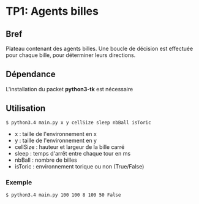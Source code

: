 TP1: Agents billes
==================

## Bref

Plateau contenant des agents billes. Une boucle de décision est
effectuée pour chaque bille, pour déterminer leurs directions.


## Dépendance

L'installation du packet **python3-tk** est nécessaire


## Utilisation

    $ python3.4 main.py x y cellSize sleep nbBall isToric

- x : taille de l'environnement en x
- y : taille de l'environnement en y
- cellSize : hauteur et largeur de la bille carré
- sleep : temps d'arrêt entre chaque tour en ms
- nbBall : nombre de billes
- isToric : environnement torique ou non (True/False)

### Exemple

    $ python3.4 main.py 100 100 8 100 50 False
